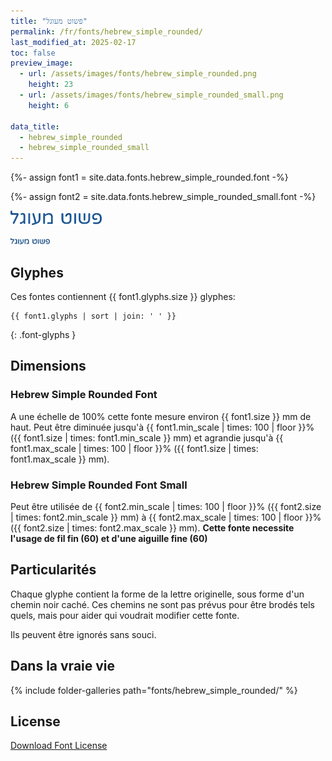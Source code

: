 ```yaml
---
title: "פשוט מעוגל"
permalink: /fr/fonts/hebrew_simple_rounded/
last_modified_at: 2025-02-17
toc: false
preview_image:
  - url: /assets/images/fonts/hebrew_simple_rounded.png
    height: 23
  - url: /assets/images/fonts/hebrew_simple_rounded_small.png
    height: 6

data_title:
  - hebrew_simple_rounded
  - hebrew_simple_rounded_small
---
```

{%- assign font1 = site.data.fonts.hebrew_simple_rounded.font -%}

{%- assign font2 = site.data.fonts.hebrew_simple_rounded_small.font -%}

<img
     src="/assets/images/fonts/hebrew_simple_rounded.png"
     alt="Hebrew simple  rounded " height="23">

<img
     src="/assets/images/fonts/hebrew_simple_rounded_small.png"
     alt="Hebrew simple  rounded " height="10">     

## Glyphes

Ces fontes contiennent  {{ font1.glyphs.size }} glyphes:

```
{{ font1.glyphs | sort | join: ' ' }}
```
{: .font-glyphs }

## Dimensions

### Hebrew Simple Rounded Font

A une échelle de 100% cette fonte mesure environ {{ font1.size }} mm de haut.
Peut être diminuée jusqu'à  {{ font1.min_scale | times: 100 | floor }}% ({{ font1.size | times: font1.min_scale }} mm)
et agrandie jusqu'à  {{ font1.max_scale | times: 100 | floor }}% ({{ font1.size | times: font1.max_scale }} mm).

### Hebrew Simple Rounded  Font Small

Peut être utilisée  de  {{ font2.min_scale | times: 100 | floor }}% ({{ font2.size | times: font2.min_scale }} mm)
à {{ font2.max_scale | times: 100 | floor }}% ({{ font2.size | times: font2.max_scale }} mm). 
**Cette fonte necessite l'usage de fil fin (60) et d'une aiguille fine (60)**

## Particularités

Chaque glyphe contient la forme de la lettre originelle, sous forme d'un chemin noir caché. 
Ces chemins ne sont pas prévus pour être brodés tels quels, mais pour aider qui voudrait modifier cette fonte. 

Ils peuvent être ignorés sans souci.

## Dans la vraie vie

{% include folder-galleries path="fonts/hebrew_simple_rounded/" %}

## License

[Download Font License](https://github.com/inkstitch/inkstitch/tree/main/fonts/hebrew_simple_rounded/LICENSE)
